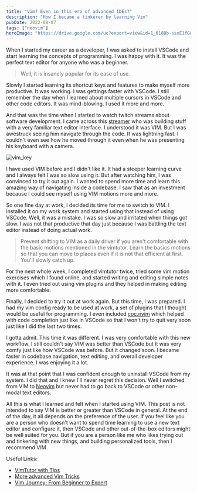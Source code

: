 ```yaml
---
title: "Vim? Even in this era of advanced IDEs?"
description: "How I became a tinkerer by learning Vim"
pubDate: 2022-08-07
tags: ["neovim"]
heroImage: "https://drive.google.com/uc?export=view&id=1_618Bb-ssxE1fG8s8i35J-beHhWiQ7KA"
---
```

When I started my career as a developer, I was asked to install VSCode and start
learning the concepts of programming. I was happy with it. It was the perfect 
text editor for anyone who was a beginner.

> Well, it is insanely popular for its ease of use.

Slowly I started learning its shortcut keys and features to make myself more
productive. It was working. I was gettings faster with VSCode. I still remember 
the day when I learned about multiple cursors in VSCode and other code editors.
It was mind-blowing. I used it more and more.

And that was the time when I started to watch twitch streams about software 
development. I came across this [streamer](https://www.twitch.tv/ThePrimeagen) 
who was building stuff with a very familiar text editor interface. I understood 
it was VIM. But I was awestruck seeing him navigate through the code. 
It was lightning fast. I couldn't even see how he moved through it even when he 
was presenting his keyboard with a camera. 

![vim_key](https://drive.google.com/uc?export=view&id=11DSNQBV0WW6qymFtKCJHzekH8_x42GNT)

I have used VIM before and I didn't like it. It had a steeper learning curve and 
I always felt I was so slow using it. But after watching him, I was convinced to 
try it out again. I wanted to spend more time and learn this amazing way of navigating
inside a codebase. I saw that as an investment because I could see myself using 
VIM motions more and more.

So one fine day at work, I decided its time for me to switch to VIM. I installed 
it on my work system and started using that instead of using VSCode. Well, it was 
a mistake. I was so slow and irritated when things got slow. I was not that productive 
that day just because I was battling the text editor instead of doing actual work.

> Prevent shifting to VIM as a daily driver if you aren't comfortable with the 
> basic motions mentioned in the vimtutor. Learn the basics motions so that you can 
> move to places even if it is not that efficient at first. You'll slowly catch up.

For the next whole week, I completed vimtutor twice, tried some vim motion 
exercises which I found online, and started writing and editing simple notes with it.
I even tried out using vim plugins and they helped in making editing more 
comfortable.

Finally, I decided to try it out at work again. But this time, I was prepared. 
I had my vim config ready to be used at work, a set of plugins that I thought would 
be useful for programming. I even included [coc.nvim](https://github.com/neoclide/coc.nvim)
which helped with code completion just like in VSCode so that I won't try to quit 
very soon just like I did the last two times.

I gotta admit. This time it was different. I was very comfortable with this new 
workflow. I still couldn't say VIM was better than VSCode but it was very comfy 
just like how VSCode was before. But it changed soon. I became faster in 
codebase navigation, text editing, and overall developer experience. I was enjoying 
it a lot.

It was at that point that I was confident enough to uninstall VSCode from my system.
I did that and I knew I'll never regret this decision. Well I switched from VIM 
to [Neovim](https://neovim.io/) but never had to go back to VSCode or other non-modal 
text editors.

All this is what I learned and felt when I started using VIM. This post is not 
intended to say VIM is better or greater than VSCode in general. At the end of 
the day, it all depends on the preference of the user. If you feel like you are 
a person who doesn't want to spend time learning to use a new text editor and 
configure it, then VSCode and other out-of-the-box editors might be well suited 
for you. But if you are a person like me who likes trying out and tinkering with 
new things, and building personalized tools, then I recommend VIM.

Useful Links:
- [VimTutor with Tips](https://youtu.be/d8XtNXutVto)
- [More advanced Vim Tricks](https://youtu.be/XA2WjJbmmoM)
- [Vim Journey: From Beginner to Expert](https://thevaluable.dev/vim-commands-beginner/)
